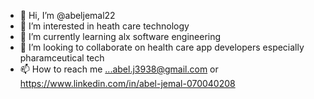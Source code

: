 - 👋 Hi, I’m @abeljemal22
- 👀 I’m interested in heath care technology 
- 🌱 I’m currently learning alx software engineering 
- 💞️ I’m looking to collaborate on health care app developers especially pharamceutical tech
- 📫 How to reach me ...abel.j3938@gmail.com or https://www.linkedin.com/in/abel-jemal-070040208

<!---
abeljemal22/abeljemal22 is a ✨ special ✨ repository because its `README.md` (this file) appears on your GitHub profile.
You can click the Preview link to take a look at your changes.
--->
